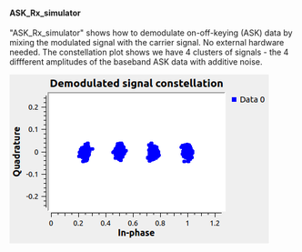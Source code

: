 
#### ASK_Rx_simulator
"ASK_Rx_simulator" shows how to demodulate on-off-keying (ASK) data by mixing the modulated signal with the carrier signal.  No external hardware needed.  The constellation plot shows we have 4 clusters of signals - the 4 diffferent amplitudes of the baseband ASK data with additive noise.  

![Signals](https://github.com/michaelalex94536/GRCProjects/blob/main/Images/ASK_Rx_Simulator_Constellation.png)


